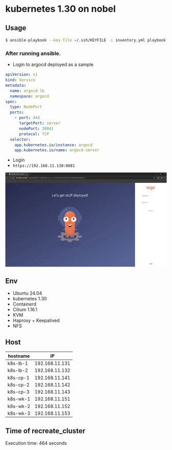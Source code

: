 # kubernetes 1.30 on nobel

## Usage

```bash
$ ansible-playbook --key-file ~/.ssh/KEYFILE -i inventory.yml playbook.yml
```

### After running ansible.

- Login to argocd deployed as a sample

```yaml
apiVersion: v1
kind: Service
metadata:
  name: argocd-lb
  namespace: argocd
spec:
  type: NodePort
  ports:
    - port: 443
      targetPort: server
      nodePort: 30041
      protocol: TCP
  selector:
    app.kubernetes.io/instance: argocd
    app.kubernetes.io/name: argocd-server
```

- Login
- `https://192.168.11.130:8081`

![Image](login_argocd.png)

## Env

- Ubuntu 24.04
- kubernetes 1.30
- Containerd
- Cilium 1.16.1
- KVM
- Haproxy + Keepalived
- NFS

## Host

| hostname | IP             |
| -------- | -------------- |
| k8s-lb-1 | 192.168.11.131 |
| k8s-lb-2 | 192.168.11.132 |
| k8s-cp-1 | 192.168.11.141 |
| k8s-cp-2 | 192.168.11.142 |
| k8s-cp-3 | 192.168.11.143 |
| k8s-wk-1 | 192.168.11.151 |
| k8s-wk-2 | 192.168.11.152 |
| k8s-wk-3 | 192.168.11.153 |

## Time of recreate_cluster

Execution time: 464 seconds
